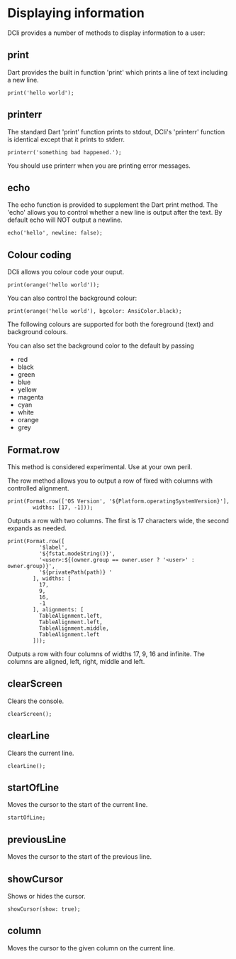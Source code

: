 # Displaying information

DCli provides a number of methods to display information to a user:

## print

Dart provides the built in function 'print' which prints a line of text including a new line.

```text
print('hello world');
```

## printerr

The standard Dart 'print' function prints to stdout, DCli's 'printerr' function is identical except that it prints to stderr.

```text
printerr('something bad happened.');
```

You should use printerr when you are printing error messages.

## echo

The echo function is provided to supplement the Dart print method. The 'echo' allows you to control whether a new line is output after the text. By default echo will NOT output a newline.

```text
echo('hello', newline: false);
```

## Colour coding

DCli allows you colour code your ouput.

```text
print(orange('hello world'));
```

You can also control the background colour:

```text
print(orange('hello world'), bgcolor: AnsiColor.black);
```

The following colours are supported for both the foreground \(text\) and background colours.

You can also set the background color to the default by passing

* red
* black
* green
* blue
* yellow
* magenta
* cyan
* white
* orange
* grey

## Format.row

This method is considered experimental. Use at your own peril.

The row method allows you to output a row of fixed with columns with controlled alignment.

```text
print(Format.row(['OS Version', '${Platform.operatingSystemVersion}'],
        widths: [17, -1]));
```

Outputs a row with two columns. The first is 17 characters wide, the second expands as needed.

```text
print(Format.row([
          '$label',
          '${fstat.modeString()}',
          '<user>:${(owner.group == owner.user ? '<user>' : owner.group)}',
          '${privatePath(path)} '
        ], widths: [
          17,
          9,
          16,
          -1
        ], alignments: [
          TableAlignment.left,
          TableAlignment.left,
          TableAlignment.middle,
          TableAlignment.left
        ]));
```

Outputs a row with four columns of widths 17, 9, 16 and infinite. The columns are aligned, left, right, middle and left.

## clearScreen

Clears the console.

```text
clearScreen();
```

## clearLine

Clears the current line.

```text
clearLine();
```

## startOfLine

Moves the cursor to the start of the current line.

```text
startOfLine;
```

## previousLine

Moves the cursor to the start of the previous line.

## showCursor

Shows or hides the cursor.

```text
showCursor(show: true);
```

## column

Moves the cursor to the given column on the current line.

